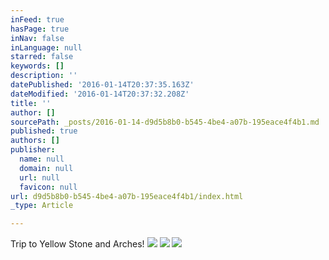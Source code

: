 ```yaml
---
inFeed: true
hasPage: true
inNav: false
inLanguage: null
starred: false
keywords: []
description: ''
datePublished: '2016-01-14T20:37:35.163Z'
dateModified: '2016-01-14T20:37:32.208Z'
title: ''
author: []
sourcePath: _posts/2016-01-14-d9d5b8b0-b545-4be4-a07b-195eace4f4b1.md
published: true
authors: []
publisher:
  name: null
  domain: null
  url: null
  favicon: null
url: d9d5b8b0-b545-4be4-a07b-195eace4f4b1/index.html
_type: Article

---
```

Trip to Yellow Stone and Arches!
![](https://the-grid-user-content.s3-us-west-2.amazonaws.com/b8f64ff3-e549-4eec-9be9-66b46d37cdc0.JPG)
![](https://the-grid-user-content.s3-us-west-2.amazonaws.com/73f7ee96-e127-4e62-970a-b9896690338f.JPG)
![](https://the-grid-user-content.s3-us-west-2.amazonaws.com/ec3953c2-0870-47ad-872e-376430fbc52c.JPG)